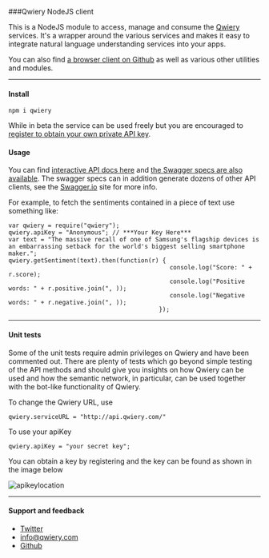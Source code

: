 ###Qwiery NodeJS client

This is a NodeJS module to access, manage and consume the [Qwiery](http://www.qwiery.com) services. It's a wrapper around the various services and makes it easy to integrate natural language understanding services into your apps.

You can also find [a browser client on Github](https://github.com/Qwiery/Qwiery-Client-JS) as well as various other utilities and modules.

---

#### Install

    npm i qwiery
    
While in beta the service can be used freely but you are encouraged to [register to obtain your own private API key](http://www.qwiery.com/login).

#### Usage

You can find [interactive API docs here](http://dashboard.qwiery.com/dashboard/apidocs/) and [the Swagger specs are also available](http://api.qwiery.com/swagger.json). The swagger specs can in addition generate dozens of other API clients, see the [Swagger.io](http://swagger.io) site for more info.

For example, to fetch the sentiments contained in a piece of text use something like:

    var qwiery = require("qwiery");
    qwiery.apiKey = "Anonymous"; // ***Your Key Here***
    var text = "The massive recall of one of Samsung's flagship devices is an embarrassing setback for the world's biggest selling smartphone maker.";
    qwiery.getSentiment(text).then(function(r) {
                                                 console.log("Score: " + r.score);
                                                 console.log("Positive words: " + r.positive.join(", ));
                                                 console.log("Negative words: " + r.negative.join(", ));
                                              });
    

--- 
#### Unit tests
Some of the unit tests require admin privileges on Qwiery and have been commented out. There are plenty of tests which go beyond simple testing of the API methods and should give you insights on how Qwiery can be used and how the semantic network, in particular, can be used together with the bot-like functionality of Qwiery.

To change the Qwiery URL, use

    qwiery.serviceURL = "http://api.qwiery.com/"

To use your apiKey

    qwiery.apiKey = "your secret key";
    
You can obtain a key by registering and the key can be found as shown in the image below

![apikeylocation](https://cloud.githubusercontent.com/assets/2377906/18826353/4351898a-83cd-11e6-8f40-066201591935.png)
     


---
#### Support and feedback

 - [Twitter](http://twitter.com/qwiery)
 - [info@qwiery.com](mailto:info@qwiery.com)
 - [Github](http://github.com/qwiery)
